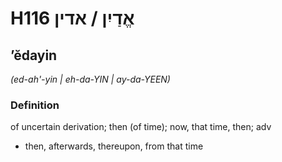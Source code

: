 # H116 אֱדַיִן / אדין

## ʼĕdayin

_(ed-ah'-yin | eh-da-YIN | ay-da-YEEN)_

### Definition

of uncertain derivation; then (of time); now, that time, then; adv

- then, afterwards, thereupon, from that time
